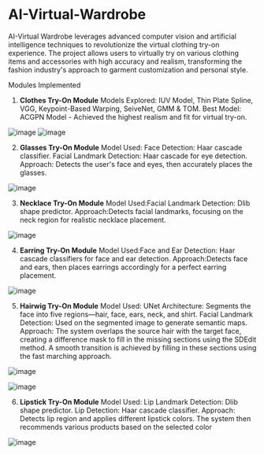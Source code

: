 # AI-Virtual-Wardrobe
AI-Virtual Wardrobe leverages advanced computer vision and artificial intelligence techniques to revolutionize the virtual clothing try-on experience. The project allows users to virtually try on various clothing items and accessories with high accuracy and realism, transforming the fashion industry's approach to garment customization and personal style.

Modules Implemented
1. **Clothes Try-On Module**
Models Explored: IUV Model, Thin Plate Spline, VGG, Keypoint-Based Warping, SeiveNet, GMM & TOM.
Best Model: ACGPN Model - Achieved the highest realism and fit for virtual try-on.

![image](https://github.com/user-attachments/assets/ae6bcfe5-8e04-4687-ab1b-35fbf172b6c0)
![image](https://github.com/user-attachments/assets/0728cad9-65a0-48ac-8266-23f15a9619f6)


2. **Glasses Try-On Module**
Model Used: Face Detection: Haar cascade classifier.
Facial Landmark Detection: Haar cascade for eye detection.
Approach: Detects the user's face and eyes, then accurately places the glasses.

![image](https://github.com/user-attachments/assets/6dfd4fac-f69d-4576-9990-a5dce9855d98)

3. **Necklace Try-On Module**
Model Used:Facial Landmark Detection: Dlib shape predictor.
Approach:Detects facial landmarks, focusing on the neck region for realistic necklace placement.

![image](https://github.com/user-attachments/assets/33f11df4-5071-41fc-867d-45d7779085d5)

4. **Earring Try-On Module**
Model Used:Face and Ear Detection: Haar cascade classifiers for face and ear detection.
Approach:Detects face and ears, then places earrings accordingly for a perfect earring placement.

![image](https://github.com/user-attachments/assets/4650d994-2e5e-4b28-8c66-ecec75f5e156)

5. **Hairwig Try-On Module**
Model Used: UNet Architecture: Segments the face into five regions—hair, face, ears, neck, and shirt.
Facial Landmark Detection: Used on the segmented image to generate semantic maps.
Approach: The system overlaps the source hair with the target face, creating a difference mask to fill in the missing sections using the SDEdit method. A smooth transition is achieved by filling in these sections using the fast marching approach.

![image](https://github.com/user-attachments/assets/ef077882-2db4-4e1b-b056-2abdc515663c)

![image](https://github.com/user-attachments/assets/6dfec046-841c-46b2-9a49-711722ef6cc9)


6. **Lipstick Try-On Module**
Model Used: Lip Landmark Detection: Dlib shape predictor.
Lip Detection: Haar cascade classifier.
Approach: Detects lip region and applies different lipstick colors. The system then recommends various products based on the selected color

![image](https://github.com/user-attachments/assets/b3042108-fddf-4c6c-b8bb-f1f78b9c4b38)

